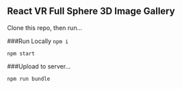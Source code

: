 ## React VR Full Sphere 3D Image Gallery

Clone this repo, then run...

###Run Locally
`npm i`

`npm start`

###Upload to server...

`npm run bundle`

 